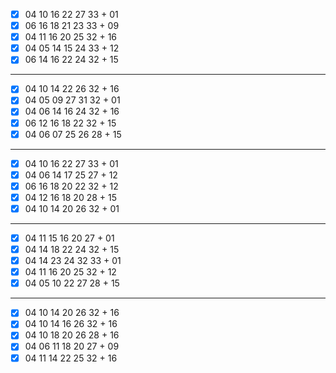 - [x] 04 10 16 22 27 33 + 01
- [x] 06 16 18 21 23 33 + 09
- [x] 04 11 16 20 25 32 + 16
- [x] 04 05 14 15 24 33 + 12
- [x] 06 14 16 22 24 32 + 15
***
- [x] 04 10 14 22 26 32 + 16
- [x] 04 05 09 27 31 32 + 01
- [x] 04 06 14 16 24 32 + 16
- [x] 06 12 16 18 22 32 + 15
- [x] 04 06 07 25 26 28 + 15
***
- [x] 04 10 16 22 27 33 + 01
- [x] 04 06 14 17 25 27 + 12
- [x] 06 16 18 20 22 32 + 12
- [x] 04 12 16 18 20 28 + 15
- [x] 04 10 14 20 26 32 + 01
***
- [x] 04 11 15 16 20 27 + 01
- [x] 04 14 18 22 24 32 + 15
- [x] 04 14 23 24 32 33 + 01
- [x] 04 11 16 20 25 32 + 12
- [x] 04 05 10 22 27 28 + 15
***
- [x] 04 10 14 20 26 32 + 16
- [x] 04 10 14 16 26 32 + 16
- [x] 04 10 18 20 26 28 + 16
- [x] 04 06 11 18 20 27 + 09
- [x] 04 11 14 22 25 32 + 16

